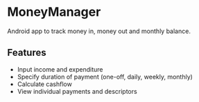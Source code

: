 # MoneyManager
Android app to track money in, money out and monthly balance.

## Features
- Input income and expenditure
- Specify duration of payment (one-off, daily, weekly, monthly)
- Calculate cashflow
- View individual payments and descriptors
